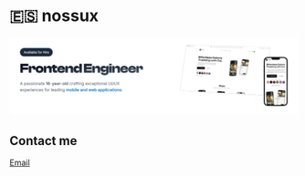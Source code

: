 # 🇪🇸 nossux

<p align="center">
  <img src="/banner.png" alt="nossux banner">
</p>

## Contact me

<a href="mailto:business.nossux@gmail.com">
  Email
</a>
